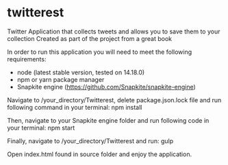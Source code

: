 # twitterest
Twitter Application that collects tweets and allows you to save them to your collection
Created as part of the project from a great book

In order to run this application you will need to meet the following requirements:
* node (latest stable version, tested on 14.18.0)
* npm or yarn package manager
* Snapkite engine (https://github.com/Snapkite/snapkite-engine)

Navigate to /your_directory/Twitterest, delete package.json.lock file and run following command in your terminal:
npm install

Then, navigate to your Snapkite engine folder and run following code in your terminal:
npm start

Finally, navigate to /your_directory/Twitterest and run:
gulp

Open index.html found in source folder and enjoy the application.

